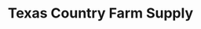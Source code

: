 ---
title: "Texas Country Farm Supply"
url: /mount-vernon/texas-country-farm-supply/
shop: Dorfladen
---